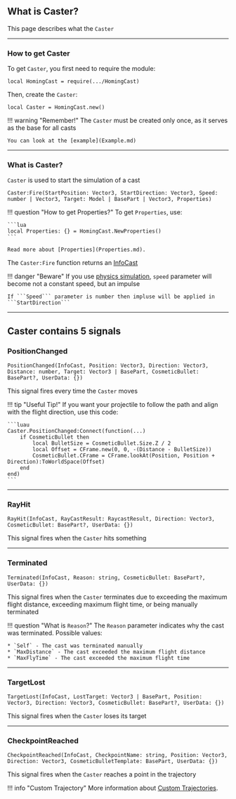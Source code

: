 ## What is Caster?

This page describes what the `Caster`

---
### How to get Caster

To get `Caster`, you first need to require the module:

```luau
local HomingCast = require(.../HomingCast)
```

Then, create the `Caster`:

```luau
local Caster = HomingCast.new()
```

!!! warning "Remember!"
    The `Caster` must be created only once, as it serves as the base for all casts

    You can look at the [example](Example.md)

---
### What is Caster?

`Caster` is used to start the simulation of a cast

```luau
Caster:Fire(StartPosition: Vector3, StartDirection: Vector3, Speed: number | Vector3, Target: Model | BasePart | Vector3, Properties)
```

!!! question "How to get Properties?"
    To get `Properties`, use:

    ```lua
    local Properties: {} = HomingCast.NewProperties()
    ```

    Read more about [Properties](Properties.md).

The `Caster:Fire` function returns an [InfoCast](InfoCast.md)

!!! danger "Beware"
    If you use [physics simulation](Physics.md), ```speed``` parameter will become not a constant speed, but an impulse

    If ```Speed``` parameter is number then impluse will be applied in ```StartDirection```

---
## Caster contains 5 signals

### PositionChanged

```luau
PositionChanged(InfoCast, Position: Vector3, Direction: Vector3, Distance: number, Target: Vector3 | BasePart, CosmeticBullet: BasePart?, UserData: {})
```

This signal fires every time the `Caster` moves

!!! tip "Useful Tip!"
    If you want your projectile to follow the path and align with the flight direction, use this code:
    
    ```luau
    Caster.PositionChanged:Connect(function(...) 
        if CosmeticBullet then
            local BulletSize = CosmeticBullet.Size.Z / 2
            local Offset = CFrame.new(0, 0, -(Distance - BulletSize))
            CosmeticBullet.CFrame = CFrame.lookAt(Position, Position + Direction):ToWorldSpace(Offset)
        end
    end)
    ```

---
### RayHit

```luau
RayHit(InfoCast, RayCastResult: RaycastResult, Direction: Vector3, CosmeticBullet: BasePart?, UserData: {})
```

This signal fires when the `Caster` hits something

---
### Terminated

```luau
Terminated(InfoCast, Reason: string, CosmeticBullet: BasePart?, UserData: {})
```

This signal fires when the `Caster` terminates due to exceeding the maximum flight distance, exceeding maximum flight time, or being manually terminated

!!! question "What is `Reason`?"
    The `Reason` parameter indicates why the cast was terminated. Possible values:
    
    * `Self` - The cast was terminated manually
    * `MaxDistance` - The cast exceeded the maximum flight distance
    * `MaxFlyTime` - The cast exceeded the maximum flight time

---
### TargetLost

```luau
TargetLost(InfoCast, LostTarget: Vector3 | BasePart, Position: Vector3, Direction: Vector3, CosmeticBullet: BasePart?, UserData: {})
```

This signal fires when the `Caster` loses its target

---
### CheckpointReached

```luau
CheckpointReached(InfoCast, CheckpointName: string, Position: Vector3, Direction: Vector3, CosmeticBulletTemplate: BasePart, UserData: {})
```

This signal fires when the `Caster` reaches a point in the trajectory

!!! info "Custom Trajectory"
    More information about [Custom Trajectories](CustomTrajectories.md).
